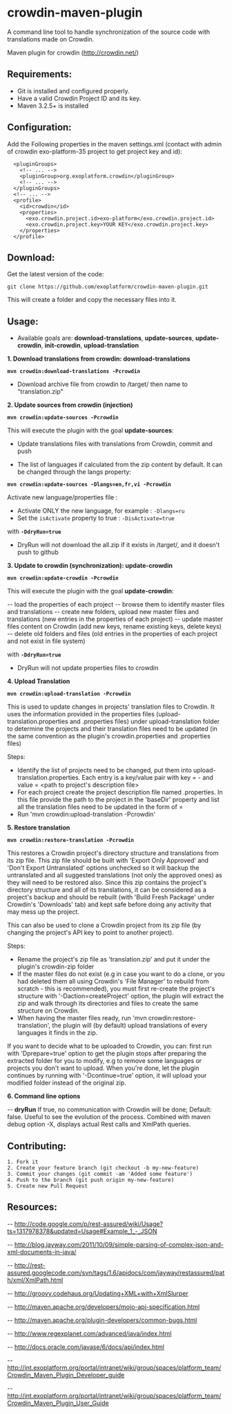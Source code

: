 crowdin-maven-plugin
====================
A command line tool to handle synchronization of the source code with translations made on Crowdin.

Maven plugin for crowdin (http://crowdin.net/)


Requirements:
-------------

* Git is installed and configured properly.
* Have a valid Crowdin Project ID and its key.
* Maven 3.2.5+ is installed

Configuration:
--------------

Add the Following properties in the maven settings.xml (contact with admin of crowdin exo-platform-35 project to get project key and id):
```
  <pluginGroups>
    <!-- ... -->
    <pluginGroup>org.exoplatform.crowdin</pluginGroup>
    <!-- ... -->
  </pluginGroups>
  <!-- ... -->
  <profile>
    <id>crowdin</id>
    <properties>
      <exo.crowdin.project.id>exo-platform</exo.crowdin.project.id>
      <exo.crowdin.project.key>YOUR KEY</exo.crowdin.project.key> 
    </properties>
  </profile>
```

Download:
---------

Get the latest version of the code:

    git clone https://github.com/exoplatform/crowdin-maven-plugin.git

This will create a folder and copy the necessary files into it.

Usage:
------


- Available goals are: **download-translations**, **update-sources**, **update-crowdin**, **init-crowdin**, **upload-translation**

**1\. Download translations from crowdin: download-translations**

**`mvn crowdin:download-translations -Pcrowdin`**

- Download archive file from crowdin to /target/ then name to "translation.zip"

**2\. Update sources from crowdin (injection)**

**`mvn crowdin:update-sources -Pcrowdin`**

This will execute the plugin with the goal **update-sources**:

- Update translations files with translations from Crowdin, commit and push

- The list of languages if calculated from the zip content by default. It can be changed through the langs property:

**`mvn crowdin:update-sources -Dlangs=en,fr,vi -Pcrowdin`**

Activate new language/properties file :

- Activate ONLY the new language, for example : `-Dlangs=ru`
- Set the `isActivate` property to true : `-DisActivate=true` 

with **`-DdryRun=true`**

- DryRun will not download the all.zip if it exists in /target/, and it doesn't push to github


**3\. Update to crowdin (synchronization): update-crowdin**

**`mvn crowdin:update-crowdin -Pcrowdin`**

This will execute the plugin with the goal **update-crowdin**:

-- load the properties of each project
-- browse them to identify master files and translations
-- create new folders, upload new master files and translations (new entries in the properties of each project)
-- update master files content on Crowdin (add new keys, rename existing keys, delete keys)
-- delete old folders and files (old entries in the properties of each project and not exist in file system)

with **`-DdryRun=true`**

- DryRun will not update properties files to crowdin

**4\. Upload Translation**

**`mvn crowdin:upload-translation -Pcrowdin`**

This is used to update changes in projects' translation files to Crowdin. It uses the information provided in the properties files (upload-translation.properties and <exo-project>.properties files) under upload-translation folder to determine the projects and their translation files need to be updated (in the same convention as the plugin's crowdin.properties and <exo-project>.properties files) 

Steps:

* Identify the list of projects need to be changed, put them into upload-translation.properties. Each entry is a key/value pair with key = <project name>-<version> and value = <path to project's description file>
* For each project create the project description file named <project>.properties. In this file provide the path to the project in the 'baseDir' property and list all the translation files need to be updated in the form of <path in Crowdin>=<path in source code>
* Run 'mvn crowdin:upload-translation -Pcrowdin'

**5\. Restore translation**

**`mvn crowdin:restore-translation -Pcrowdin`**

This restores a Crowdin project's directory structure and translations from its zip file. This zip file should be built with 'Export Only Approved' and 'Don't Export Untranslated' options unchecked so it will backup the untranslated and all suggested translations (not only the approved ones) as they will need to be restored also. Since this zip contains the project's directory structure and all of its translations, it can be considered as a project's backup and should be rebuilt (with 'Build Fresh Package' under Crowdin's 'Downloads' tab) and kept safe before doing any activity that may mess up the project.

This can also be used to clone a Crowdin project from its zip file (by changing the project's API key to point to another project). 

Steps:

* Rename the project's zip file as 'translation.zip' and put it under the plugin's crowdin-zip folder
* If the master files do not exist (e.g in case you want to do a clone, or you had deleted them all using Crowdin's 'File Manager' to rebuild from scratch - this is recommended), you must first re-create the project's structure with '-Daction=createProject' option, the plugin will extract the zip and walk through its directories and files to create the same structure on Crowdin.
* When having the master files ready, run 'mvn crowdin:restore-translation', the plugin will (by default) upload translations of every languages it finds in the zip.

If you want to decide what to be uploaded to Crowdin, you can: first run with 'Dprepare=true' option to get the plugin stops after preparing the extracted folder for you to modify, e.g to remove some languages or projects you don't want to upload. When you're done, let the plugin continues by running with '-Dcontinue=true' option, it will upload your modified folder instead of the original zip. 

**6\. Command line options**

-- **dryRun**
   If true, no communication with Crowdin will be done; Default: false.
   Useful to see the evolution of the process. Combined with maven debug option -X, displays actual Rest calls and XmlPath queries.

Contributing:
-------------
    1. Fork it
    2. Create your feature branch (git checkout -b my-new-feature)
    3. Commit your changes (git commit -am 'Added some feature')
    4. Push to the branch (git push origin my-new-feature)
    5. Create new Pull Request

Resources:
----------

-- http://code.google.com/p/rest-assured/wiki/Usage?ts=1317978378&updated=Usage#Example_1_-_JSON

-- http://blog.jayway.com/2011/10/09/simple-parsing-of-complex-json-and-xml-documents-in-java/

-- http://rest-assured.googlecode.com/svn/tags/1.6/apidocs/com/jayway/restassured/path/xml/XmlPath.html

-- http://groovy.codehaus.org/Updating+XML+with+XmlSlurper

-- http://maven.apache.org/developers/mojo-api-specification.html

-- http://maven.apache.org/plugin-developers/common-bugs.html

-- http://www.regexplanet.com/advanced/java/index.html

-- http://docs.oracle.com/javase/6/docs/api/index.html

-- http://int.exoplatform.org/portal/intranet/wiki/group/spaces/platform_team/Crowdin_Maven_Plugin_Developer_guide

-- http://int.exoplatform.org/portal/intranet/wiki/group/spaces/platform_team/Crowdin_Maven_Plugin_User_Guide

